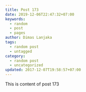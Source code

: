 ```yaml
---
title: Post 173
date: 2019-12-06T22:47:32+07:00
keywords:
  - random
  - post
  - pages
author: Dimas Lanjaka
tags:
  - random post
  - untagged
category:
  - random post
  - uncategorized
updated: 2017-12-07T19:58:57+07:00
---
```

This is content of post 173